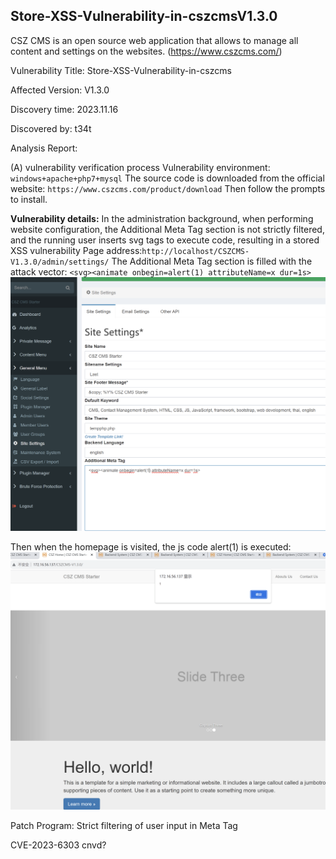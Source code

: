 ## Store-XSS-Vulnerability-in-cszcmsV1.3.0

CSZ CMS is an open source web application that allows to manage all content and settings on the websites. (https://www.cszcms.com/) 

Vulnerability Title: Store-XSS-Vulnerability-in-cszcms

Affected Version: V1.3.0

Discovery time: 2023.11.16
 
Discovered by: t34t
 
Analysis Report: 

(A) vulnerability verification process
Vulnerability environment: `windows+apache+php7+mysql`
The source code is downloaded from the official website:
`https://www.cszcms.com/product/download`
Then follow the prompts to install.

**Vulnerability details:**
In the administration background, when performing website configuration, the Additional Meta Tag section is not strictly filtered, and the running user inserts svg tags to execute code, resulting in a stored XSS vulnerability
Page address:`http://localhost/CSZCMS-V1.3.0/admin/settings/`
The Additional Meta Tag section is filled with the attack vector:
`<svg><animate onbegin=alert(1) attributeName=x dur=1s>`
![Alt text](<Screenshot 2023-11-16 at 16.56.00.png>)

Then when the homepage is visited, the js code alert(1) is executed:
![Alt text](<Screenshot 2023-11-16 at 16.57.55.png>)

Patch Program:
Strict filtering of user input in Meta Tag

CVE-2023-6303
cnvd?
